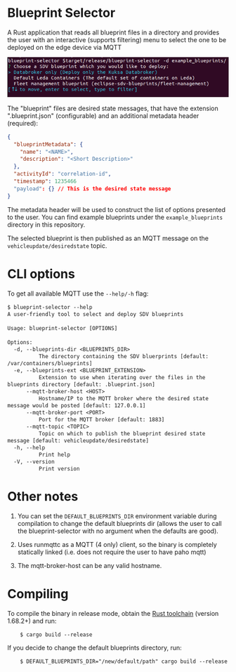 # Blueprint Selector

A Rust application that reads all blueprint files in a directory and provides the user with an
interactive (supports filtering) menu to select the one to be deployed on the edge device via MQTT

![Screenshot](./images/blueprint-selector-screenshot.png)

The "blueprint" files are desired state messages, that have the extension ".blueprint.json" (configurable) and an additional metadata header (required):
```json
{
  "blueprintMetadata": {
    "name": "<NAME>",
    "description": "<Short Description>"
  },
  "activityId": "correlation-id",
  "timestamp": 1235466
  "payload": {} // This is the desired state message
}
```
The metadata header will be used to construct the list of options presented to the user. You can find example blueprints under the
`example_blueprints` directory in this repository.

The selected blueprint is then published as an MQTT message on the `vehicleupdate/desiredstate` topic.

# CLI options

To get all available MQTT use the `--help/-h` flag:

```shell
$ blueprint-selector --help
A user-friendly tool to select and deploy SDV blueprints

Usage: blueprint-selector [OPTIONS]

Options:
  -d, --blueprints-dir <BLUEPRINTS_DIR>
          The directory containing the SDV bluerprints [default: /var/containers/blueprints]
  -e, --blueprints-ext <BLUEPRINT_EXTENSION>
          Extension to use when iterating over the files in the blueprints directory [default: .blueprint.json]
      --mqtt-broker-host <HOST>
          Hostname/IP to the MQTT broker where the desired state message would be posted [default: 127.0.0.1]
      --mqtt-broker-port <PORT>
          Port for the MQTT broker [default: 1883]
      --mqtt-topic <TOPIC>
          Topic on which to publish the blueprint desired state message [default: vehicleupdate/desiredstate]
  -h, --help
          Print help
  -V, --version
          Print version
```

# Other notes

1. You can set the `DEFAULT_BLUEPRINTS_DIR` environment variable during compilation to change the default blueprints dir
(allows the user to call the blueprint-selector with no argument when the defaults are good).

2. Uses runmqttc as a MQTT (4 only) client, so the binary is completely statically linked (i.e. does not require the user to have paho mqtt)

3. The mqtt-broker-host can be any valid hostname.

# Compiling

To compile the binary in release mode, obtain the [Rust toolchain](https://www.rust-lang.org/tools/install) (version 1.68.2+) and run:

```shell
    $ cargo build --release
```

If you decide to change the default blueprints directory, run:

```shell
    $ DEFAULT_BLUEPRINTS_DIR="/new/default/path" cargo build --release
```